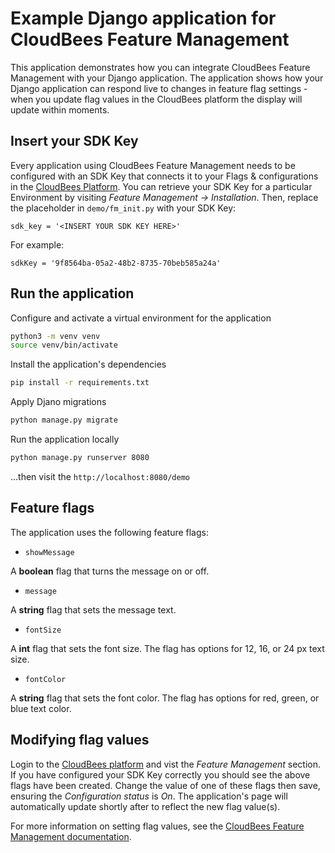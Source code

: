 # Example Django application for CloudBees Feature Management

This application demonstrates how you can integrate CloudBees Feature Management with your Django application.
The application shows how your Django application can respond live to changes in feature flag settings - when you update flag values in the CloudBees platform the display will update within moments.

## Insert your SDK Key

Every application using CloudBees Feature Management needs to be configured with an SDK Key that connects it to your Flags & configurations in the [CloudBees Platform](https://cloudbees.io/).
You can retrieve your SDK Key for a particular Environment by visiting _Feature Management -> Installation_.
Then, replace the placeholder in `demo/fm_init.py` with your SDK Key:

`sdk_key = '<INSERT YOUR SDK KEY HERE>'`

For example:

`sdkKey = '9f8564ba-05a2-48b2-8735-70beb585a24a'`

## Run the application

Configure and activate a virtual environment for the application

```bash
python3 -m venv venv
source venv/bin/activate
```

Install the application's dependencies

```bash
pip install -r requirements.txt
```

Apply Djano migrations
```bash
python manage.py migrate
```

Run the application locally

```bash
python manage.py runserver 8080
```

...then visit the `http://localhost:8080/demo`

## Feature flags

The application uses the following feature flags:

- `showMessage`

A **boolean** flag that turns the message on or off.

- `message`

A **string** flag that sets the message text.

- `fontSize`

A **int** flag that sets the font size. The flag has options for 12, 16, or 24 px text size.

- `fontColor`

A **string** flag that sets the font color. The flag has options for red, green, or blue text color.

## Modifying flag values

Login to the [CloudBees platform](https://cloudbees.io/) and vist the _Feature Management_ section.
If you have configured your SDK Key correctly you should see the above flags have been created.
Change the value of one of these flags then save, ensuring the _Configuration status_ is _On_.
The application's page will automatically update shortly after to reflect the new flag value(s).

For more information on setting flag values, see the [CloudBees Feature Management documentation](https://docs.cloudbees.io/docs/cloudbees-feature-management/latest/).
